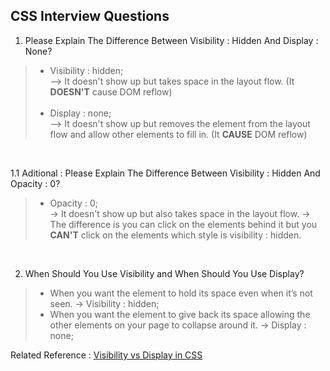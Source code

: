 ## CSS Interview Questions


1. Please Explain The Difference Between Visibility : Hidden And Display : None?

> - Visibility : hidden;<br/>
> –> It doesn't show up but takes space in the layout flow. (It **DOESN'T** cause DOM reflow)<br/><br/>
> - Display : none;<br/>
> –> It doesn't show up but removes the element from the layout flow and allow other elements to fill in. (It **CAUSE** DOM reflow)
<br/>  

1.1 Aditional : Please Explain The Difference Between Visibility : Hidden And Opacity : 0?

> - Opacity : 0;<br/>
> -> It doesn't show up but also takes space in the layout flow. 
> -> The difference is you can click on the elements behind it but you **CAN'T** click on the elements which style is visibility : hidden.
<br/>     

2. When Should You Use Visibility and When Should You Use Display?

> - When you want the element to hold its space even when it’s not seen. -> Visibility : hidden;<br/>
> - When you want the element to give back its space allowing the other elements on your page to collapse around it. -> Display : none;
      
Related Reference : [Visibility vs Display in CSS](http://vanseodesign.com/css/visibility-vs-display/)
